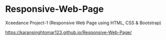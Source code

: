 # Responsive-Web-Page

Xceedance Project-1
(Responsive Web Page using HTML, CSS & Bootstrap)

https://karansinghtomar123.github.io/Responsive-Web-Page/
